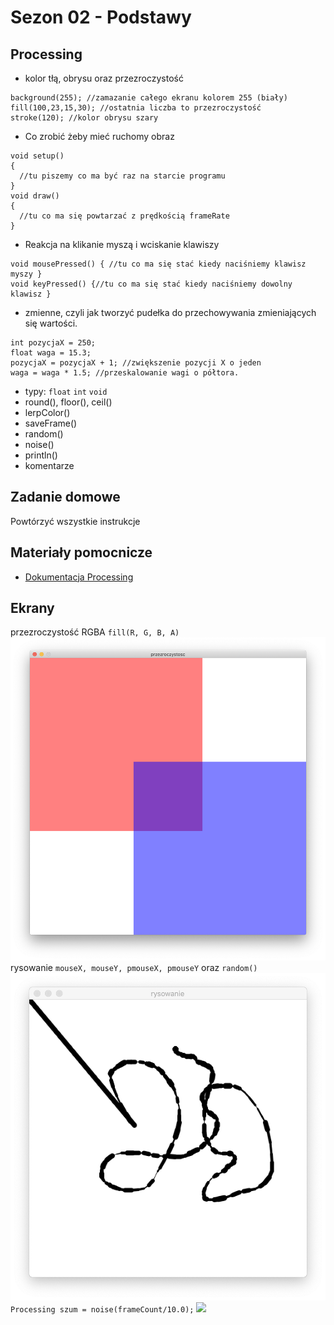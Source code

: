 # Sezon 02 - Podstawy

## Processing
- kolor tłą, obrysu oraz przezroczystość
```Processing
background(255); //zamazanie całego ekranu kolorem 255 (biały)
fill(100,23,15,30); //ostatnia liczba to przezroczystość
stroke(120); //kolor obrysu szary
```
- Co zrobić żeby mieć ruchomy obraz
```Processing
void setup() 
{
  //tu piszemy co ma być raz na starcie programu
}
void draw() 
{
  //tu co ma się powtarzać z prędkością frameRate
}
```
- Reakcja na klikanie myszą i wciskanie klawiszy
```Processing
void mousePressed() { //tu co ma się stać kiedy naciśniemy klawisz myszy }
void keyPressed() {//tu co ma się stać kiedy naciśniemy dowolny klawisz }
```
- zmienne, czyli jak tworzyć pudełka do przechowywania zmieniających się wartości. 
```Processing
int pozycjaX = 250;
float waga = 15.3; 
pozycjaX = pozycjaX + 1; //zwiększenie pozycji X o jeden
waga = waga * 1.5; //przeskalowanie wagi o półtora.
```
- typy: `float` `int` `void` 
- round(), floor(), ceil()
- lerpColor()
- saveFrame()
- random()
- noise()
- println()
- komentarze

## Zadanie domowe
Powtórzyć wszystkie instrukcje

## Materiały pomocnicze
- [Dokumentacja Processing](https://processing.org/reference)

## Ekrany
przezroczystość RGBA `fill(R, G, B, A)`
![](przezroczystosc.png)
rysowanie `mouseX, mouseY, pmouseX, pmouseY` oraz `random()`
![](rysowanie.png)
```Processing szum = noise(frameCount/10.0);```
![](rysowanie_noise.png)

